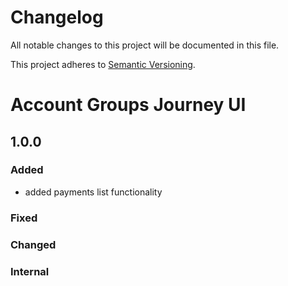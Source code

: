 # Changelog

All notable changes to this project will be documented in this file.

This project adheres to [Semantic Versioning](http://semver.org/spec/v2.0.0.html).

# Account Groups Journey UI

## 1.0.0
### Added
- added payments list functionality
### Fixed
### Changed
### Internal
